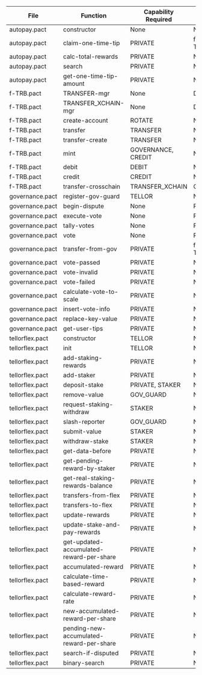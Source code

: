 | File | Function | Capability Required | Capability Granted |
|-----------|-------------------|-------------------|-------------------|
| autopay.pact | constructor | None | None |
| autopay.pact | claim-one-time-tip | PRIVATE | f-TRB.TRANSFER |
| autopay.pact | calc-total-rewards | PRIVATE | None |
| autopay.pact | search | PRIVATE | None |
| autopay.pact | get-one-time-tip-amount | PRIVATE | None |
| f-TRB.pact | TRANSFER-mgr | None | DEBIT, CREDIT |
| f-TRB.pact | TRANSFER_XCHAIN-mgr | None | DEBIT |
| f-TRB.pact | create-account | ROTATE | None |
| f-TRB.pact | transfer | TRANSFER | None |
| f-TRB.pact | transfer-create | TRANSFER | None |
| f-TRB.pact | mint | GOVERNANCE, CREDIT | None |
| f-TRB.pact | debit | DEBIT | None |
| f-TRB.pact | credit | CREDIT | None |
| f-TRB.pact | transfer-crosschain | TRANSFER_XCHAIN | CREDIT |
| governance.pact | register-gov-guard | TELLOR | None |
| governance.pact | begin-dispute | None | PRIVATE |
| governance.pact | execute-vote | None | PRIVATE |
| governance.pact | tally-votes | None | PRIVATE |
| governance.pact | vote | None | PRIVATE |
| governance.pact | transfer-from-gov | PRIVATE | f-TRB.TRANSFER |
| governance.pact | vote-passed | PRIVATE | None |
| governance.pact | vote-invalid | PRIVATE | None |
| governance.pact | vote-failed | PRIVATE | None |
| governance.pact | calculate-vote-to-scale | PRIVATE | None |
| governance.pact | insert-vote-info | PRIVATE | None |
| governance.pact | replace-key-value | PRIVATE | None |
| governance.pact | get-user-tips | PRIVATE | None |
| tellorflex.pact | constructor | TELLOR | None |
| tellorflex.pact | init | TELLOR | None |
| tellorflex.pact | add-staking-rewards | PRIVATE | None |
| tellorflex.pact | add-staker | PRIVATE | None |
| tellorflex.pact | deposit-stake | PRIVATE, STAKER | None |
| tellorflex.pact | remove-value | GOV_GUARD | None |
| tellorflex.pact | request-staking-withdraw | STAKER | None |
| tellorflex.pact | slash-reporter | GOV_GUARD | None |
| tellorflex.pact | submit-value | STAKER | None |
| tellorflex.pact | withdraw-stake | STAKER | None |
| tellorflex.pact | get-data-before | PRIVATE | None |
| tellorflex.pact | get-pending-reward-by-staker | PRIVATE | None |
| tellorflex.pact | get-real-staking-rewards-balance | PRIVATE | None |
| tellorflex.pact | transfers-from-flex | PRIVATE | None |
| tellorflex.pact | transfers-to-flex | PRIVATE | None |
| tellorflex.pact | update-rewards | PRIVATE | None |
| tellorflex.pact | update-stake-and-pay-rewards | PRIVATE | None |
| tellorflex.pact | get-updated-accumulated-reward-per-share | PRIVATE | None |
| tellorflex.pact | accumulated-reward | PRIVATE | None |
| tellorflex.pact | calculate-time-based-reward | PRIVATE | None |
| tellorflex.pact | calculate-reward-rate | PRIVATE | None |
| tellorflex.pact | new-accumulated-reward-per-share | PRIVATE | None |
| tellorflex.pact | pending-new-accumulated-reward-per-share | PRIVATE | None |
| tellorflex.pact | search-if-disputed | PRIVATE | None |
| tellorflex.pact | binary-search | PRIVATE | None |
